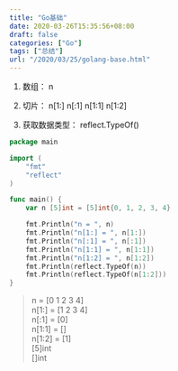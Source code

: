 ```yaml
---
title: "Go基础"
date: 2020-03-26T15:35:56+08:00
draft: false
categories: ["Go"]
tags: ["总结"]
url: "/2020/03/25/golang-base.html"
---
```


1. 数组：
   n

2. 切片：
   n[1:]
   n[:1]
   n[1:1]
   n[1:2]

3. 获取数据类型：
   reflect.TypeOf()

```go
package main

import (
	"fmt"
	"reflect"
)

func main() {
	var n [5]int = [5]int{0, 1, 2, 3, 4}

	fmt.Println("n = ", n)
	fmt.Println("n[1:] = ", n[1:])
	fmt.Println("n[:1] = ", n[:1])
	fmt.Println("n[1:1] = ", n[1:1])
	fmt.Println("n[1:2] = ", n[1:2])
	fmt.Println(reflect.TypeOf(n))
	fmt.Println(reflect.TypeOf(n[1:2]))
}
```

> n =  [0 1 2 3 4]  
> n[1:] =  [1 2 3 4]  
> n[:1] =  [0]  
> n[1:1] =  []  
> n[1:2] =  [1]  
> [5]int  
> []int  